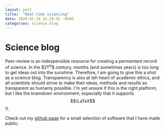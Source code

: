 ```yaml
---
layout: post
title:  "Real-time sciencing"
date: 2020-01-24 15:29:55 -0500
categories: science blog
---
```

Science blog
===================

Peer-review is an indespensible resource for creating a permentant record of science. In the \$$21^\text{st}$$ century, months (and sometimes years) is too long to get ideas out into the sunshine. Therefore, I am going to give this a shot as a science blog. Transparency is also at teh heart of academic ethics, and all scientists should strive to make their ideas, methods and results as transparent as humanly possible. I'm yet unsure if this is the right platform, but I like the kramdown environment, especially that it supports $$\LaTeX$$!).

Check out my [github page][github-page] for a small selection of software that I have made public. 

[github-page]: https://github.com/nsantantonio
